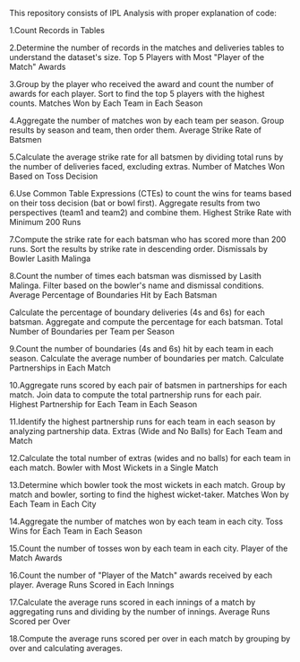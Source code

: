 This repository consists of IPL Analysis with proper explanation of code:

1.Count Records in Tables

2.Determine the number of records in the matches and deliveries tables to understand the dataset's size.
Top 5 Players with Most "Player of the Match" Awards

3.Group by the player who received the award and count the number of awards for each player.
 Sort to find the top 5 players with the highest counts.
 Matches Won by Each Team in Each Season

4.Aggregate the number of matches won by each team per season.
 Group results by season and team, then order them.
 Average Strike Rate of Batsmen

5.Calculate the average strike rate for all batsmen by dividing total runs by the number of deliveries faced, excluding extras.
  Number of Matches Won Based on Toss Decision

6.Use Common Table Expressions (CTEs) to count the wins for teams based on their toss decision (bat or bowl first).
  Aggregate results from two perspectives (team1 and team2) and combine them.
  Highest Strike Rate with Minimum 200 Runs

7.Compute the strike rate for each batsman who has scored more than 200 runs.
  Sort the results by strike rate in descending order.
  Dismissals by Bowler Lasith Malinga

8.Count the number of times each batsman was dismissed by Lasith Malinga.
  Filter based on the bowler's name and dismissal conditions.
  Average Percentage of Boundaries Hit by Each Batsman

Calculate the percentage of boundary deliveries (4s and 6s) for each batsman.
  Aggregate and compute the percentage for each batsman.
  Total Number of Boundaries per Team per Season

9.Count the number of boundaries (4s and 6s) hit by each team in each season.
  Calculate the average number of boundaries per match.
  Calculate Partnerships in Each Match

10.Aggregate runs scored by each pair of batsmen in partnerships for each match.
  Join data to compute the total partnership runs for each pair.
  Highest Partnership for Each Team in Each Season

11.Identify the highest partnership runs for each team in each season by analyzing partnership data.
  Extras (Wide and No Balls) for Each Team and Match

12.Calculate the total number of extras (wides and no balls) for each team in each match.
  Bowler with Most Wickets in a Single Match

13.Determine which bowler took the most wickets in each match.
  Group by match and bowler, sorting to find the highest wicket-taker.
  Matches Won by Each Team in Each City

14.Aggregate the number of matches won by each team in each city.
  Toss Wins for Each Team in Each Season

15.Count the number of tosses won by each team in each city.
  Player of the Match Awards

16.Count the number of "Player of the Match" awards received by each player.
  Average Runs Scored in Each Innings

17.Calculate the average runs scored in each innings of a match by aggregating runs and dividing by the number of innings.
  Average Runs Scored per Over

18.Compute the average runs scored per over in each match by grouping by over and calculating averages.
